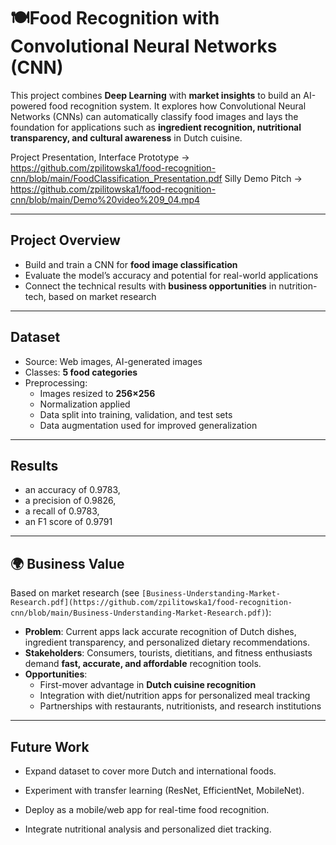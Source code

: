 # 🍽Food Recognition with Convolutional Neural Networks (CNN)

This project combines **Deep Learning** with **market insights** to build an AI-powered food recognition system. It explores how Convolutional Neural Networks (CNNs) can automatically classify food images and lays the foundation for applications such as **ingredient recognition, nutritional transparency, and cultural awareness** in Dutch cuisine.

Project Presentation, Interface Prototype -> https://github.com/zpilitowska1/food-recognition-cnn/blob/main/FoodClassification_Presentation.pdf 
Silly Demo Pitch -> https://github.com/zpilitowska1/food-recognition-cnn/blob/main/Demo%20video%209_04.mp4 

---

## Project Overview  

- Build and train a CNN for **food image classification**
- Evaluate the model’s accuracy and potential for real-world applications
- Connect the technical results with **business opportunities** in nutrition-tech, based on market research

---

## Dataset  

- Source: Web images, AI-generated images
- Classes: **5 food categories**  
- Preprocessing:  
  - Images resized to **256×256**  
  - Normalization applied  
  - Data split into training, validation, and test sets  
  - Data augmentation used for improved generalization  

---

## Results  

- an accuracy of 0.9783, 
- a precision of 0.9826,
- a recall of 0.9783,
- an F1 score of 0.9791

---

## 🌍 Business Value  

Based on market research (see `[Business-Understanding-Market-Research.pdf](https://github.com/zpilitowska1/food-recognition-cnn/blob/main/Business-Understanding-Market-Research.pdf)`):  

- **Problem**: Current apps lack accurate recognition of Dutch dishes, ingredient transparency, and personalized dietary recommendations.  
- **Stakeholders**: Consumers, tourists, dietitians, and fitness enthusiasts demand **fast, accurate, and affordable** recognition tools.  
- **Opportunities**:  
  - First-mover advantage in **Dutch cuisine recognition**  
  - Integration with diet/nutrition apps for personalized meal tracking  
  - Partnerships with restaurants, nutritionists, and research institutions  

---

## Future Work

- Expand dataset to cover more Dutch and international foods.

- Experiment with transfer learning (ResNet, EfficientNet, MobileNet).

- Deploy as a mobile/web app for real-time food recognition.

- Integrate nutritional analysis and personalized diet tracking.

